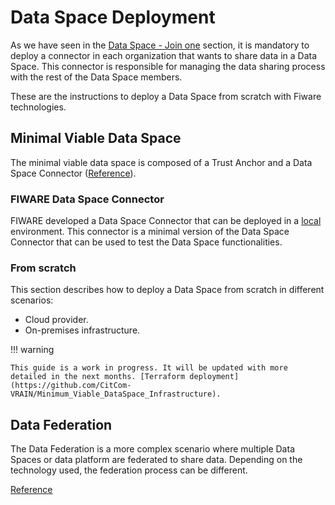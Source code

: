 # Data Space Deployment

As we have seen in the [Data Space - Join one](./join.md) section, it is mandatory to deploy a connector in each organization that wants to share data in a Data Space. This connector is responsible for managing the data sharing process with the rest of the Data Space members.

These are the instructions to deploy a Data Space from scratch with Fiware technologies.

## Minimal Viable Data Space

The minimal viable data space is composed of a Trust Anchor and a Data Space Connector ([Reference](../../documentation/data_space_connectors/fiware/index.md#minimum-data-space)).

### FIWARE Data Space Connector

FIWARE developed a Data Space Connector that can be deployed in a [local](https://github.com/FIWARE/data-space-connector/blob/main/doc/deployment-integration/local-deployment/LOCAL.MD) environment. This connector is a minimal version of the Data Space Connector that can be used to test the Data Space functionalities.

### From scratch

This section describes how to deploy a Data Space from scratch in different scenarios:

- Cloud provider.
- On-premises infrastructure.

!!! warning

    This guide is a work in progress. It will be updated with more detailed in the next months. [Terraform deployment](https://github.com/CitCom-VRAIN/Minimum_Viable_DataSpace_Infrastructure).

## Data Federation

The Data Federation is a more complex scenario where multiple Data Spaces or data platform are federated to share data. Depending on the technology used, the federation process can be different.

[Reference](../../documentation/data_federation/index.md)